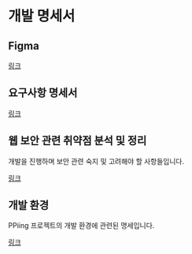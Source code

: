 # 개발 명세서

## Figma

[링크](https://www.figma.com/file/TbtaLjQlabBycnk4nMOFML/ppiingPpoong?node-id=0%3A1)

## 요구사항 명세서

[링크](https://docs.google.com/spreadsheets/d/1Io0vCbHKBOxY5xH10IJMvuXHVHIXp8okB2LeFMkNzC4/edit?usp=sharing)

## 웹 보안 관련 취약점 분석 및 정리

개발을 진행하며 보안 관련 숙지 및 고려해야 할 사항들입니다.

[링크](./web_vulnerabilitie_summary.md)

## 개발 환경

PPiing 프로젝트의 개발 환경에 관련된 명세입니다.

[링크](./dev_env.md)